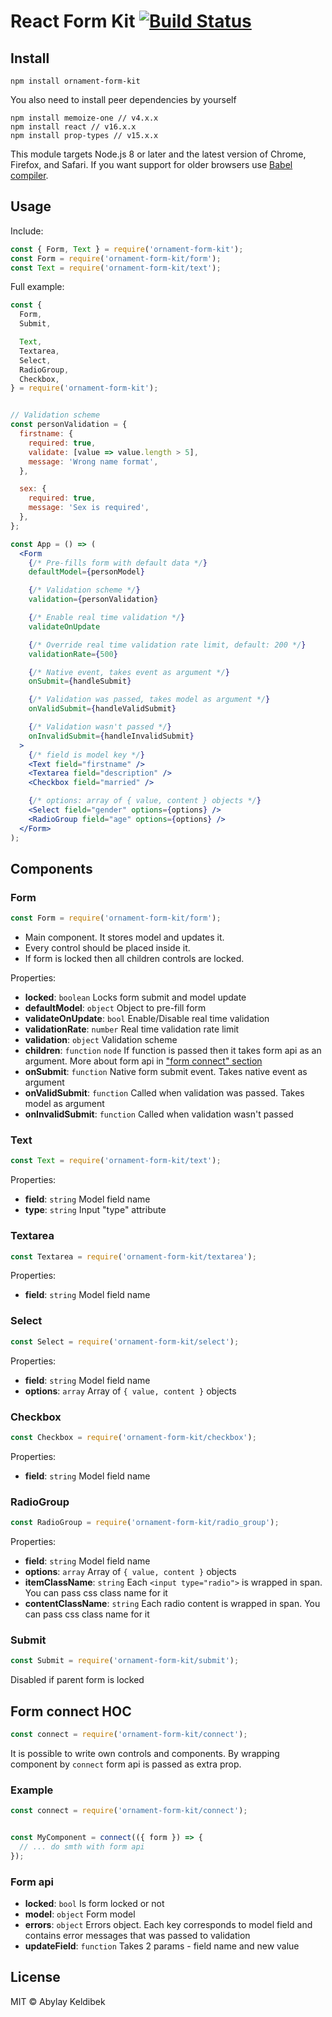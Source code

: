 # React Form Kit [![Build Status](https://travis-ci.org/OrnamentStudio/form-kit.svg?branch=master)](https://travis-ci.org/OrnamentStudio/form-kit)

## Install

```
npm install ornament-form-kit
```

You also need to install peer dependencies by yourself
```
npm install memoize-one // v4.x.x
npm install react // v16.x.x
npm install prop-types // v15.x.x
```

This module targets Node.js 8 or later and the latest version of Chrome, Firefox, and Safari. If you want support for older browsers use [Babel compiler](https://babeljs.io/).

## Usage

Include:

```js
const { Form, Text } = require('ornament-form-kit');
const Form = require('ornament-form-kit/form');
const Text = require('ornament-form-kit/text');
```

Full example:

```jsx
const {
  Form,
  Submit,

  Text,
  Textarea,
  Select,
  RadioGroup,
  Checkbox,
} = require('ornament-form-kit');


// Validation scheme
const personValidation = {
  firstname: {
    required: true,
    validate: [value => value.length > 5],
    message: 'Wrong name format',
  },

  sex: {
    required: true,
    message: 'Sex is required',
  },
};

const App = () => (
  <Form
    {/* Pre-fills form with default data */}
    defaultModel={personModel}

    {/* Validation scheme */}
    validation={personValidation}

    {/* Enable real time validation */}
    validateOnUpdate

    {/* Override real time validation rate limit, default: 200 */}
    validationRate={500}

    {/* Native event, takes event as argument */}
    onSubmit={handleSubmit}

    {/* Validation was passed, takes model as argument */}
    onValidSubmit={handleValidSubmit}

    {/* Validation wasn't passed */}
    onInvalidSubmit={handleInvalidSubmit}
  >
    {/* field is model key */}
    <Text field="firstname" />
    <Textarea field="description" />
    <Checkbox field="married" />

    {/* options: array of { value, content } objects */}
    <Select field="gender" options={options} />
    <RadioGroup field="age" options={options} />
  </Form>
);
```

## Components

### Form

```js
const Form = require('ornament-form-kit/form');
```

- Main component. It stores model and updates it.
- Every control should be placed inside it.
- If form is locked then all children controls are locked.

Properties:
* **locked**: `boolean` Locks form submit and model update
* **defaultModel**: `object` Object to pre-fill form
* **validateOnUpdate**: `bool` Enable/Disable real time validation
* **validationRate**: `number` Real time validation rate limit
* **validation**: `object` Validation scheme
* **children**: `function` `node` If function is passed then it takes form api as an argument. More about form api in ["form connect" section](#form-connect-hoc)
* **onSubmit**: `function` Native form submit event. Takes native event as argument
* **onValidSubmit**: `function` Called when validation was passed. Takes model as argument
* **onInvalidSubmit**: `function` Called when validation wasn't passed

### Text
```js
const Text = require('ornament-form-kit/text');
```

Properties:
* **field**: `string` Model field name
* **type**: `string` Input "type" attribute

### Textarea
```js
const Textarea = require('ornament-form-kit/textarea');
```

Properties:
* **field**: `string` Model field name

### Select
```js
const Select = require('ornament-form-kit/select');
```

Properties:
* **field**: `string` Model field name
* **options**: `array` Array of `{ value, content }` objects

### Checkbox
```js
const Checkbox = require('ornament-form-kit/checkbox');
```

Properties:
* **field**: `string` Model field name

### RadioGroup
```js
const RadioGroup = require('ornament-form-kit/radio_group');
```

Properties:
* **field**: `string` Model field name
* **options**: `array` Array of `{ value, content }` objects
* **itemClassName**: `string` Each `<input type="radio">` is wrapped in span. You can pass css class name for it
* **contentClassName**: `string` Each radio content is wrapped in span. You can pass css class name for it

### Submit
```js
const Submit = require('ornament-form-kit/submit');
```

Disabled if parent form is locked

## Form connect HOC
```js
const connect = require('ornament-form-kit/connect');
```

It is possible to write own controls and components. By wrapping component by `connect` form api is passed as extra prop.

### Example
```jsx
const connect = require('ornament-form-kit/connect');


const MyComponent = connect(({ form }) => {
  // ... do smth with form api
});
```

### Form api
* **locked**: `bool` Is form locked or not
* **model**: `object` Form model
* **errors**: `object` Errors object. Each key corresponds to model field and contains error messages that was passed to validation
* **updateField**: `function` Takes 2 params - field name and new value



## License

MIT © Abylay Keldibek
